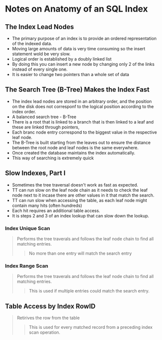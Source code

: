 # Notes on Anatomy of an SQL Index

## The Index Lead Nodes

- The primary purpose of an index is to provide an ordered representation of the indexed data.
- Moving large amounts of data is very time consuming so the insert statement wold be very slow.
- Logical order is established by a doubly linked list
- By doing this you can insert a new node by changing only 2 of the links instead of every single one. 
- It is easier to change two pointers than a whole set of data

## The Search Tree (B-Tree) Makes the Index Fast

- The index lead nodes are stored in an arbitrary order, and the position on the disk does not corresponf to the logical position according to the index order.
- A balanced search tree - B-Tree
- There is a root that is linked to a branch that is then linked to a leaf and these are linked through pointers,
- Each branc node entry correspond to the biggest value in the respective leaf node.
- The B-Tree is built starting from the leaves out to ensure the distance between the root node and leaf nodes is the same everywhere.
- Once created the database maintains the index automatically. 
- This way of searching is extremely quick

## Slow Indexes, Part I

- Sometimes the tree traversal doesn't work as fast as expected.
- TT can run slow on the leaf node chain as it needs to check the leaf node next to it incase there are other values in it that match the search.
- TT can run slow when accessing the table, as each leaf node might contain many hits (often hundreds)
- Each hit requires an additional table access.
- It is steps 2 and 3 of an index lookup that can slow down the lookup.

### Index Unique Scan
> Performs the tree traverals and follows the leaf node chain to find all matching entries.
>> No more than one entry will match the search entry

### Index Range Scan
> Performs the tree traverals and follows the leaf node chain to find all matching entries.
>> This is used if multiple entries could match the search entry.

## Table Access by Index RowID
> Retirives the row from the table
>> This is used for every matched record from a preceding index scan operation.


